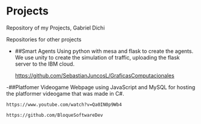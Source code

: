 # Projects
Repository of my Projects, Gabriel Dichi

Repositories for other projects

- ##Smart Agents
  Using python with mesa and flask to create the agents. We use 
unity to create the simulation of traffic, uploading the flask server to 
the IBM cloud.

    https://github.com/SebastianJuncosL/GraficasComputacionales

-##Platfomer Videogame
  Webpage using JavaScript and MySQL for hosting the
platformer videogame that was made in C#.

    https://www.youtube.com/watch?v=Qa0IN0p9Wb4

    https://github.com/BloqueSoftwareDev
